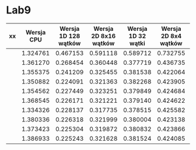 # Lab9

xx | Wersja CPU | Wersja 1D 128 wątków | Wersja 2D 8x16 wątków | Wersja 1D 32 wątki | Wersja 2D 8x4 wątków | Wersja 1D 16 wątków | Wersja 2D 4x4 wątków
--- | --- | --- | --- | --- | --- | --- | --- 
&nbsp; | 1.324761 | 0.467153 | 0.591118 | 0.589712 | 0.732755 | 0.979265 | 0.1021822
&nbsp; | 1.361270 | 0.268454 | 0.360448 | 0.377719 | 0.436735 | 0.668177 | 0.760824
&nbsp; | 1.355375 | 0.241209 | 0.325455 | 0.381538 | 0.422064 | 0.666395 | 0.760183
&nbsp; | 1.350882 | 0.224091 | 0.321363 | 0.382268 | 0.423905 | 0.666302 | 0.758028
&nbsp; | 1.354562 | 0.227449 | 0.323251 | 0.379849 | 0.424684 | 0.664782 | 0.759824
&nbsp; | 1.368545 | 0.226171 | 0.321221 | 0.379140 | 0.424622 | 0.670371 | 0.762265
&nbsp; | 1.334326 | 0.228137 | 0.317735 | 0.378515 | 0.425582 | 0.667938 | 0.761594
&nbsp; | 1.380336 | 0.226318 | 0.321999 | 0.380004 | 0.423138 | 0.666500 | 0.759610
&nbsp; | 1.373423 | 0.225304 | 0.319872 | 0.380832 | 0.423866 | 0.667634 | 0.757079
&nbsp; | 1.386933 | 0.225243 | 0.321628 | 0.381524 | 0.424085 | 0.667744 | 0.758745 
